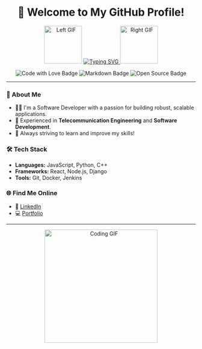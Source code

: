

<h1 align="center">👋 Welcome to My GitHub Profile!</h1>

<p align="center">
  <img src="https://media.giphy.com/media/QXwtfadqo7wbfmT46H/giphy.gif" width="100" height="100" alt="Left GIF">
  <a href="https://readme-typing-svg.herokuapp.com?font=Fira+Code&duration=4000&color=16FF00&center=true&vCenter=true&width=500&lines=Hi%2C+I'm+Joshua!;Welcome+to+My+Project!;Software+Developer+%7C+Telecom+Engineer;Let's+Build+Something+Awesome!">
    <img src="https://readme-typing-svg.herokuapp.com?font=Fira+Code&duration=4000&color=16FF00&center=true&vCenter=true&width=500&lines=Hi%2C+I'm+Joshua!;Welcome+to+My+Project!;Software+Developer+%7C+Telecom+Engineer;Let's+Build+Something+Awesome!" alt="Typing SVG">
  </a>
  <img src="https://media.giphy.com/media/g2jj9VAIBluIreVNsb/giphy.gif" width="100" height="100" alt="Right GIF">
</p>

<p align="center">
  <img src="https://img.shields.io/badge/Code-Love-green?style=flat-square&logo=github&logoColor=white" alt="Code with Love Badge"/>
  <img src="https://img.shields.io/badge/Made_with-Markdown-blue?style=flat-square&logo=markdown&logoColor=white" alt="Markdown Badge"/>
  <img src="https://img.shields.io/badge/Projects-Open%20Source-orange?style=flat-square&logo=opensourceinitiative&logoColor=white" alt="Open Source Badge"/>
</p>

---

### 🚀 About Me

- 🧑‍💻 I'm a Software Developer with a passion for building robust, scalable applications.
- 📡 Experienced in **Telecommunication Engineering** and **Software Development**.
- 🎯 Always striving to learn and improve my skills!

### 🛠️ Tech Stack

- **Languages:** JavaScript, Python, C++
- **Frameworks:** React, Node.js, Django
- **Tools:** Git, Docker, Jenkins

### 🌐 Find Me Online

- 💼 [LinkedIn](https://www.linkedin.com/in/joshua)
- 💻 [Portfolio](https://www.joshua.dev)

---

<p align="center">
  <img src="https://media.giphy.com/media/YRq7xXEDfSdRW/giphy.gif" width="300" alt="Coding GIF">
</p>
